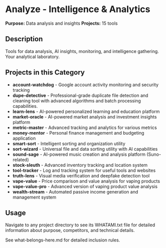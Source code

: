 # Analyze - Intelligence & Analytics

**Purpose:** Data analysis and insights
**Projects:** 15 tools

## Description
Tools for data analysis, AI insights, monitoring, and intelligence gathering. Your analytical laboratory.

## Projects in this Category
- **account-watchdog** - Google account activity monitoring and security tracking
- **dupe-detective** - Professional-grade duplicate file detection and cleaning tool with advanced algorithms and batch processing capabilities.
- **learn-lens** - AI-powered personalized learning and education platform
- **market-oracle** - AI-powered market analysis and investment insights platform
- **metric-master** - Advanced tracking and analytics for various metrics
- **money-mentor** - Personal finance management and budgeting application
- **smart-sort** - Intelligent sorting and organization utility
- **sort-wizard** - Universal file and data sorting utility with AI capabilities
- **sound-sage** - AI-powered music creation and analysis platform (Suno-related)
- **stock-sleuth** - Advanced inventory tracking and location system
- **tool-tracker** - Log and tracking system for useful tools and websites
- **truth-lens** - Visual media verification and deepfake detection tool
- **vape-value** - Price comparison and value analysis for vaping products
- **vape-value-pro** - Advanced version of vaping product value analysis
- **wealth-stream** - Automated passive income generation and management system
## Usage
Navigate to any project directory to see its WHATAMI.txt file for detailed information about purpose, competitors, and technical details.

See what-belongs-here.md for detailed inclusion rules.
